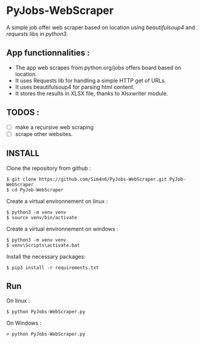 # PyJobs-WebScraper
A simple job offer web scraper based on location using *beautifulsoup4* and *requests* libs in *python3*. 


App functionnalities : 
--------
 - The app web scrapes from python.org/jobs offers board based on location.
 - It uses Requests lib for handling a simple HTTP get of URLs.
 - It uses beautifulsoup4 for parsing html content.
 - It stores the results in XLSX file, thanks to Xlsxwriter module.

TODOS : 
-------
 - [ ] make a recursive web scraping 
 - [ ] scrape other websites.

INSTALL
----
 Clone the repository from github : 

    $ git clone https://github.com/Sim4n6/PyJobs-WebScraper.git PyJob-WebScraper
    $ cd PyJob-WebScraper

Create a virtual environnement on linux : 

    $ python3 -m venv venv
    $ source venv/bin/activate
    
Create a virtual environnement on windows :

    $ python3 -m venv venv
    $ venv\Scripts\activate.bat
    
Install the necessary packages: 
    
    $ pip3 install -r requirements.txt
   
Run
---
On linux :

    $ python PyJobs-WebScraper.py

On Windows :

    > python PyJobs-WebScraper.py
